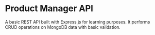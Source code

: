 # Product Manager API
A basic REST API built with Express.js for learning purposes. It performs CRUD operations on MongoDB data with basic validation.